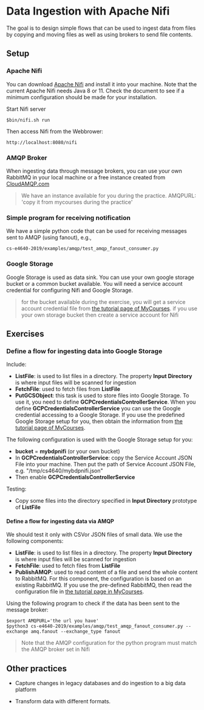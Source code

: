 # Data Ingestion with Apache Nifi

The goal is to design simple flows that can be used to ingest data from files by copying and moving files as well as using brokers to send file contents.

## Setup
### Apache Nifi
You can download [Apache Nifi](https://nifi.apache.org/download.html) and install it into your machine. Note that the current Apache Nifi needs Java 8 or 11. Check the document to see if a minimum configuration should be made for your installation.

Start Nifi server
```
$bin/nifi.sh run
```
Then access Nifi from the Webbrower:
```
http://localhost:8080/nifi
```

### AMQP Broker
When ingesting data through message brokers, you can use your own RabbitMQ in your local machine or a free instance created from [CloudAMQP.com](https://cloudamqp.com)

>We have an instance available for you during the practice.
>AMQPURL: 'copy it from mycourses during the practice'

### Simple program for receiving notification
We have a simple python code that can be used for receiving messages sent to AMQP (using fanout), e.g.,
```
cs-e4640-2019/examples/amqp/test_amqp_fanout_consumer.py
```

### Google Storage

Google Storage is used as data sink. You can use your own google storage bucket or a common bucket available. You will need a service account credential for configuring Nifi and Google Storage.

>for the bucket available during the exercise, you will get a service account credential file from  [the tutorial page of MyCourses](https://mycourses.aalto.fi/mod/page/view.php?id=595256).
>if you use your own storage bucket then create a service account for Nifi

## Exercises

### Define a flow for ingesting data into Google Storage

Include:

* **ListFile**: is used to list files in a directory. The property **Input Directory** is where input files will be scanned for ingestion
* **FetchFile**: used to fetch files from **ListFile**
* **PutGCSObject**: this task is used to store files into Google Storage. To use it, you need to define **GCPCredentialsControllerService**. When you define **GCPCredentialsControllerService** you can use the Google credential accessing to a Google Storage. If you use the predefined Google Storage setup for you, then obtain the information from [the tutorial page of MyCourses](https://mycourses.aalto.fi/mod/page/view.php?id=595256).

The following configuration is used with the Google Storage setup for you:
* **bucket** = **mybdpnifi** (or your own bucket)
* In **GCPCredentialsControllerService**: copy the Service Account JSON File into your machine. Then put the path of Service Account JSON File, e.g. "/tmp/cs4640/mybdpnifi.json"
* Then enable **GCPCredentialsControllerService**

Testing:
* Copy some files into the directory specified in **Input Directory** prototype of **ListFile**


#### Define a flow for ingesting data via AMQP

We should test it only with CSVor JSON files of small data. We use the following components:

* **ListFile**: is used to list files in a directory. The property **Input Directory** is where input files will be scanned for ingestion
* **FetchFile**: used to fetch files from **ListFile**
* **PublishAMQP**: used to read content of a file and send the whole content to RabbitMQ. For this component, the configuration is based on an existing RabbitMQ. If you use the pre-defined RabbitMQ, then read the configuration file in [the tutorial page in MyCourses](https://mycourses.aalto.fi/mod/page/view.php?id=595256).


Using the following program to check if the data has been sent to the message broker:
```
$export AMQPURL='the url you have'
$python3 cs-e4640-2019/examples/amqp/test_amqp_fanout_consumer.py --exchange amq.fanout --exchange_type fanout
```
>Note that the AMQP configuration for the python program must match the AMQP broker set in Nifi

## Other practices

* Capture changes in legacy databases and do ingestion to a big data platform

* Transform data with different formats.
